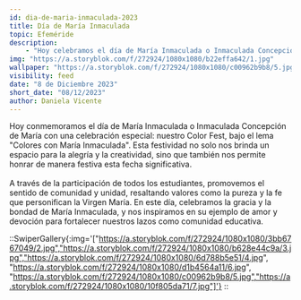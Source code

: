 ```yaml
---
id: dia-de-maria-inmaculada-2023
title: Día de María Inmaculada
topic: Efeméride
description:
    - "Hoy celebramos el día de María Inmaculada o Inmaculada Concepción de María con nuestro Color Fest, bajo el lema: “Colores con María Inmaculada”. Esta actividad es una manera festiva y creativa de honrar esta fecha especial, al promover la participación de todos los estudiantes, se fomenta el sentido de comunidad y unidad en torno a valores como la pureza y la fe que representan a la Virgen María."
img: "https://a.storyblok.com/f/272924/1080x1080/b22effa642/1.jpg"
wallpaper: "https://a.storyblok.com/f/272924/1080x1080/c00962b9b8/5.jpg"
visibility: feed
date: "8 de Diciembre 2023"
short_date: "08/12/2023"
author: Daniela Vicente
---
```

Hoy conmemoramos el día de María Inmaculada o Inmaculada Concepción de María con una celebración especial: nuestro Color Fest, bajo el lema "Colores con María Inmaculada". Esta festividad no solo nos brinda un espacio para la alegría y la creatividad, sino que también nos permite honrar de manera festiva esta fecha significativa. 
<br /><br />
A través de la participación de todos los estudiantes, promovemos el sentido de comunidad y unidad, resaltando valores como la pureza y la fe que personifican la Virgen María. En este día, celebramos la gracia y la bondad de María Inmaculada, y nos inspiramos en su ejemplo de amor y devoción para fortalecer nuestros lazos como comunidad educativa.

::SwiperGallery{:img='["https://a.storyblok.com/f/272924/1080x1080/3bb6767049/2.jpg","https://a.storyblok.com/f/272924/1080x1080/b628e44c9a/3.jpg","https://a.storyblok.com/f/272924/1080x1080/6d788b5e51/4.jpg", "https://a.storyblok.com/f/272924/1080x1080/d1b4564a11/6.jpg", "https://a.storyblok.com/f/272924/1080x1080/c00962b9b8/5.jpg","https://a.storyblok.com/f/272924/1080x1080/10f805da71/7.jpg"]'}
::